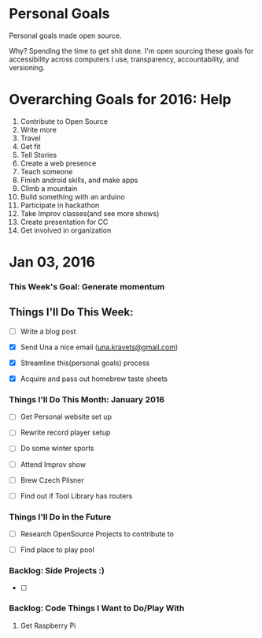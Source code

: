 Personal Goals
==============

Personal goals made open source.

Why? Spending the time to get shit done. I'm open sourcing these goals for accessibility across computers I use, transparency, accountability, and versioning.

# Overarching Goals for 2016: Help

1. Contribute to Open Source
2. Write more
3. Travel
4. Get fit
5. Tell Stories
6. Create a web presence
7. Teach someone
8. Finish android skills, and make apps
9. Climb a mountain
10. Build something with an arduino
11. Participate in hackathon
12. Take Improv classes(and see more shows)
13. Create presentation for CC
14. Get involved in organization


# Jan 03, 2016

### This Week's Goal: Generate momentum

## Things I'll Do This Week:
- [ ] Write a blog post
- [X] Send Una a nice email (una.kravets@gmail.com)
- [X] Streamline this(personal goals) process
- [X] Acquire and pass out homebrew taste sheets


### Things I'll Do This Month: January 2016
- [ ] Get Personal website set up
- [ ] Rewrite record player setup
- [ ] Do some winter sports
- [ ] Attend Improv show
- [ ] Brew Czech Pilsner
- [ ] Find out if Tool Library has routers


### Things I'll Do in the Future
- [ ] Research OpenSource Projects to contribute to
- [ ] Find place to play pool


### Backlog: Side Projects :)
- [ ]

### Backlog: Code Things I Want to Do/Play With
1. Get Raspberry Pi
